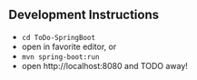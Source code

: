 ## Development Instructions
- `cd ToDo-SpringBoot`
- open in favorite editor, or
- `mvn spring-boot:run`
- open http://localhost:8080 and TODO away!